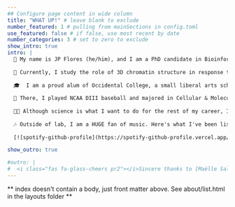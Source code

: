 ```yaml
---
## Configure page content in wide column
title: "WHAT UP!" # leave blank to exclude
number_featured: 1 # pulling from mainSections in config.toml
use_featured: false # if false, use most recent by date
number_categories: 3 # set to zero to exclude
show_intro: true
intro: |
  🌴 My name is JP Flores (he/him), and I am a PhD candidate in Bioinformatics & Computational Biology at the University of North Carolina at Chapel Hill. 
  
  🔬 Currently, I study the role of 3D chromatin structure in response to environmental stress in the [Phanstiel Lab](http://phanstiel-lab.med.unc.edu/).
  
  🎓  I am a proud alum of Occidental College, a small liberal arts school in Los Angeles, CA.
  
  🐯 There, I played NCAA DIII baseball and majored in Cellular & Molecular Biology with a minor in Public Health. I also did research on the venom of fish-hunting cone snails! 
  
  ✊🏽 Although science is what I want to do for the rest of my career, I am extremely passionate about diversity, equity, and inclusion (DEI) and empowering the next generation of scientists.
  
  🎶 Outside of lab, I am a HUGE fan of music. Here's what I've been listening to:
  
  [![spotify-github-profile](https://spotify-github-profile.vercel.app/api/view?uid=1246212565&cover_image=true&theme=novatorem&show_offline=false&background_color=121212&interchange=false&bar_color=53b14f&bar_color_cover=false)](https://open.spotify.com/user/1246212565?si=e4b417f50fbd48ff)

show_outro: true

#outro: |
#  <i class="fas fa-glass-cheers pr2"></i>Sincere thanks to [Maëlle Salmon](https://masalmon.eu/) for her help naming this Hugo theme!
---
```


** index doesn't contain a body, just front matter above.
See about/list.html in the layouts folder **